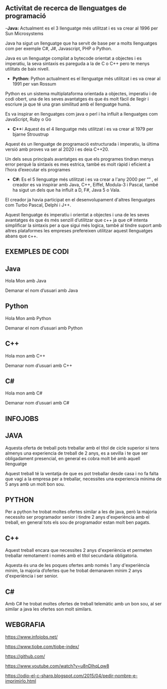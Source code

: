 ## Activitat de recerca de llenguatges de programació

-**Java:** Actualment es el 3 llenguatge més utilitzat i es va crear al 1996 per Sun Microsystems

Java ha sigut un llenguatge que ha servit de base per a molts llenguatges com per exemple C#, J#, Javascript, PHP o Python.

Java es un llenguatge compilat a bytecode orientat a objectes i es imperatiu, la seva sintaxis es pareguda a la de C o C++ pero te menys utilitats de baix nivell.



- **Python:** Python actualment es el llenguatge més utilitzat i es va crear al 1991 per van Rossum 



Python es un sistema multiplataforma orientada a objectes, imperatiu i de codi obert, una de les seves avantatges és que és molt fàcil de llegir i escriure ja que té una gran similitud amb el llenguatge humà.

Es va inspirar en llenguatges com java o perl i ha influït a llenguatges com JavaScript, Ruby o Go



- **C++:**  Aquest és el 4 llenguatge més utilitzat i es va crear al 1979 per bjarne Stroustrup 	




Aquest és un llenguatge de programació estructurada i imperatiu, la última versió amb proves va ser al 2020 i es deia C++20.


Un dels seus principals avantatges es que els programes tindran menys error perquè la sintaxis es mes estrica, també es molt ràpid i eficient a l’hora d’executar els programes 



- **C#:** Es el 5 llenguatge més utilitzat i es va crear a l'any 2000 per “” , el creador es va inspirar amb Java, C++, Eiffel, Modula-3 i Pascal, també ha sigut un dels que ha influït a D, F#, Java 5 o Vala.





El creador ja havia participat en el desenvolupament d'altres llenguatges com Turbo Pascal, Delphi i J++.

Aquest llenguatge és imperatiu i orientat a objectes i una de les seves avantatges és que és més senzill d’utilitzar que c++ ja que c# intenta simplificar la sintaxis per a que sigui més logica, també al tindre suport amb altres plataformes les empreses prefereixen utilitzar aquest llenguatges abans que c++.


## EXEMPLES DE CODI


## **Java**

Hola Mon amb Java


Demanar el nom d’usuari amb Java




## **Python**

Hola Mon amb Python



Demanar el nom d’usuari amb Python


## **C++** 

Hola mon amb C++


Demanar nom d’usuari amb C++




## **C#**

Hola mon amb C#



Demanar nom d’usuari amb C#



## INFOJOBS

## **JAVA**
Aquesta oferta de treball pots treballar amb el títol de cicle superior si tens almenys una experiencia de treball de 2 anys, es a sevilla i te que ser obligadament presencial, en general es cobra molt bé amb aquell llenguatge


Aquest treball té la ventatja de que es pot treballar desde casa i no fa falta que vagi a la empresa per a treballar, necessites una experiencia mínima de 5 anys amb un molt bon sou.

## **PYTHON**
Per a python he trobat moltes ofertes similar a les de java, però la majoria necessito ser programador senior i tindre 2 anys d'experiència amb el treball, en general tots els sou de programador estan molt ben pagats.





## **C++**
Aquest treball encara que necessites 2 anys d'experiència et permeten treballar remotament i només amb el títol secundaria obligatoria.



Aquesta és una de les poques ofertes amb només 1 any d'experiència mínim, la majoria d’ofertes que he trobat demanaven mínim 2 anys d'experiència i ser senior.




## **C#**
Amb C# he trobat moltes ofertes de treball telemàtic amb un bon sou, al ser similar a java les ofertes son molt similars. 



## WEBGRAFIA

https://www.infojobs.net/

https://www.tiobe.com/tiobe-index/

https://github.com/

https://www.youtube.com/watch?v=u8nDlhqLqw8

https://odio-el-c-sharp.blogspot.com/2015/04/pedir-nombre-e-imprimirlo.html






